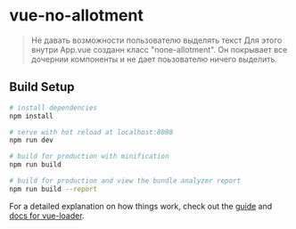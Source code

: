 # vue-no-allotment

> Не давать возможности пользователю выделять текст
> Для этого внутри App.vue созданн класс "none-allotment". Он покрывает все дочернии компоненты и не дает поьзователю ничего выделить.

## Build Setup

```bash
# install dependencies
npm install

# serve with hot reload at localhost:8080
npm run dev

# build for production with minification
npm run build

# build for production and view the bundle analyzer report
npm run build --report
```

For a detailed explanation on how things work, check out the [guide](http://vuejs-templates.github.io/webpack/) and [docs for vue-loader](http://vuejs.github.io/vue-loader).
